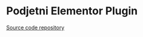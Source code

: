 # Podjetni Elementor Plugin

[Source code repository](https://github.com/KomelT/podjetni-elementor-plugin)
